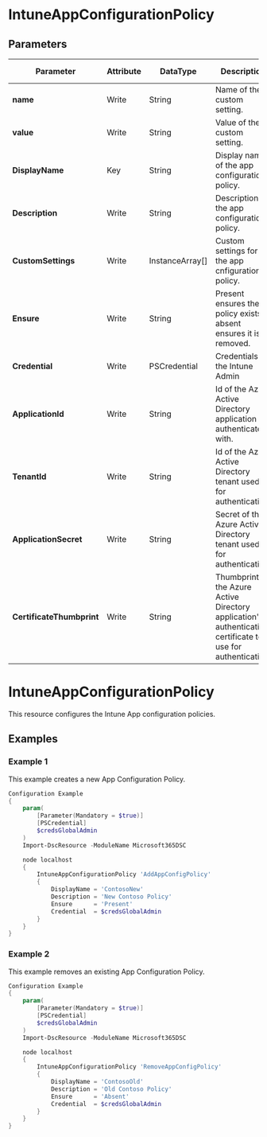﻿# IntuneAppConfigurationPolicy

## Parameters

| Parameter | Attribute | DataType | Description | Allowed Values |
| --- | --- | --- | --- | --- |
| **name** | Write | String | Name of the custom setting. ||
| **value** | Write | String | Value of the custom setting. ||
| **DisplayName** | Key | String | Display name of the app configuration policy. ||
| **Description** | Write | String | Description of the app configuration policy. ||
| **CustomSettings** | Write | InstanceArray[] | Custom settings for the app cnfiguration policy. ||
| **Ensure** | Write | String | Present ensures the policy exists, absent ensures it is removed. |Present, Absent|
| **Credential** | Write | PSCredential | Credentials of the Intune Admin ||
| **ApplicationId** | Write | String | Id of the Azure Active Directory application to authenticate with. ||
| **TenantId** | Write | String | Id of the Azure Active Directory tenant used for authentication. ||
| **ApplicationSecret** | Write | String | Secret of the Azure Active Directory tenant used for authentication. ||
| **CertificateThumbprint** | Write | String | Thumbprint of the Azure Active Directory application's authentication certificate to use for authentication. ||


# IntuneAppConfigurationPolicy

This resource configures the Intune App configuration policies.

## Examples

### Example 1

This example creates a new App Configuration Policy.

```powershell
Configuration Example
{
    param(
        [Parameter(Mandatory = $true)]
        [PSCredential]
        $credsGlobalAdmin
    )
    Import-DscResource -ModuleName Microsoft365DSC

    node localhost
    {
        IntuneAppConfigurationPolicy 'AddAppConfigPolicy'
        {
            DisplayName = 'ContosoNew'
            Description = 'New Contoso Policy'
            Ensure      = 'Present'
            Credential  = $credsGlobalAdmin
        }
    }
}
```

### Example 2

This example removes an existing App Configuration Policy.

```powershell
Configuration Example
{
    param(
        [Parameter(Mandatory = $true)]
        [PSCredential]
        $credsGlobalAdmin
    )
    Import-DscResource -ModuleName Microsoft365DSC

    node localhost
    {
        IntuneAppConfigurationPolicy 'RemoveAppConfigPolicy'
        {
            DisplayName = 'ContosoOld'
            Description = 'Old Contoso Policy'
            Ensure      = 'Absent'
            Credential  = $credsGlobalAdmin
        }
    }
}
```

